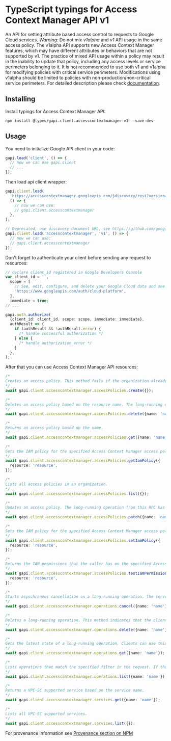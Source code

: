 # TypeScript typings for Access Context Manager API v1

An API for setting attribute based access control to requests to Google Cloud services. _Warning:_ Do not mix _v1alpha_ and _v1_ API usage in the same access policy. The v1alpha API supports new Access Context Manager features, which may have different attributes or behaviors that are not supported by v1. The practice of mixed API usage within a policy may result in the inability to update that policy, including any access levels or service perimeters belonging to it. It is not recommended to use both v1 and v1alpha for modifying policies with critical service perimeters. Modifications using v1alpha should be limited to policies with non-production/non-critical service perimeters.
For detailed description please check [documentation](https://cloud.google.com/access-context-manager/docs/reference/rest/).

## Installing

Install typings for Access Context Manager API:

```
npm install @types/gapi.client.accesscontextmanager-v1 --save-dev
```

## Usage

You need to initialize Google API client in your code:

```typescript
gapi.load('client', () => {
  // now we can use gapi.client
  // ...
});
```

Then load api client wrapper:

```typescript
gapi.client.load(
  'https://accesscontextmanager.googleapis.com/$discovery/rest?version=v1',
  () => {
    // now we can use:
    // gapi.client.accesscontextmanager
  },
);
```

```typescript
// Deprecated, use discovery document URL, see https://github.com/google/google-api-javascript-client/blob/master/docs/reference.md#----gapiclientloadname----version----callback--
gapi.client.load('accesscontextmanager', 'v1', () => {
  // now we can use:
  // gapi.client.accesscontextmanager
});
```

Don't forget to authenticate your client before sending any request to resources:

```typescript
// declare client_id registered in Google Developers Console
var client_id = '',
  scope = [
    // See, edit, configure, and delete your Google Cloud data and see the email address for your Google Account.
    'https://www.googleapis.com/auth/cloud-platform',
  ],
  immediate = true;
// ...

gapi.auth.authorize(
  {client_id: client_id, scope: scope, immediate: immediate},
  authResult => {
    if (authResult && !authResult.error) {
      /* handle successful authorization */
    } else {
      /* handle authorization error */
    }
  },
);
```

After that you can use Access Context Manager API resources: <!-- TODO: make this work for multiple namespaces -->

```typescript
/*
Creates an access policy. This method fails if the organization already has an access policy. The long-running operation has a successful status after the access policy propagates to long-lasting storage. Syntactic and basic semantic errors are returned in `metadata` as a BadRequest proto.
*/
await gapi.client.accesscontextmanager.accessPolicies.create({});

/*
Deletes an access policy based on the resource name. The long-running operation has a successful status after the access policy is removed from long-lasting storage.
*/
await gapi.client.accesscontextmanager.accessPolicies.delete({name: 'name'});

/*
Returns an access policy based on the name.
*/
await gapi.client.accesscontextmanager.accessPolicies.get({name: 'name'});

/*
Gets the IAM policy for the specified Access Context Manager access policy.
*/
await gapi.client.accesscontextmanager.accessPolicies.getIamPolicy({
  resource: 'resource',
});

/*
Lists all access policies in an organization.
*/
await gapi.client.accesscontextmanager.accessPolicies.list({});

/*
Updates an access policy. The long-running operation from this RPC has a successful status after the changes to the access policy propagate to long-lasting storage.
*/
await gapi.client.accesscontextmanager.accessPolicies.patch({name: 'name'});

/*
Sets the IAM policy for the specified Access Context Manager access policy. This method replaces the existing IAM policy on the access policy. The IAM policy controls the set of users who can perform specific operations on the Access Context Manager access policy.
*/
await gapi.client.accesscontextmanager.accessPolicies.setIamPolicy({
  resource: 'resource',
});

/*
Returns the IAM permissions that the caller has on the specified Access Context Manager resource. The resource can be an AccessPolicy, AccessLevel, or ServicePerimeter. This method does not support other resources.
*/
await gapi.client.accesscontextmanager.accessPolicies.testIamPermissions({
  resource: 'resource',
});

/*
Starts asynchronous cancellation on a long-running operation. The server makes a best effort to cancel the operation, but success is not guaranteed. If the server doesn't support this method, it returns `google.rpc.Code.UNIMPLEMENTED`. Clients can use Operations.GetOperation or other methods to check whether the cancellation succeeded or whether the operation completed despite cancellation. On successful cancellation, the operation is not deleted; instead, it becomes an operation with an Operation.error value with a google.rpc.Status.code of `1`, corresponding to `Code.CANCELLED`.
*/
await gapi.client.accesscontextmanager.operations.cancel({name: 'name'});

/*
Deletes a long-running operation. This method indicates that the client is no longer interested in the operation result. It does not cancel the operation. If the server doesn't support this method, it returns `google.rpc.Code.UNIMPLEMENTED`.
*/
await gapi.client.accesscontextmanager.operations.delete({name: 'name'});

/*
Gets the latest state of a long-running operation. Clients can use this method to poll the operation result at intervals as recommended by the API service.
*/
await gapi.client.accesscontextmanager.operations.get({name: 'name'});

/*
Lists operations that match the specified filter in the request. If the server doesn't support this method, it returns `UNIMPLEMENTED`.
*/
await gapi.client.accesscontextmanager.operations.list({name: 'name'});

/*
Returns a VPC-SC supported service based on the service name.
*/
await gapi.client.accesscontextmanager.services.get({name: 'name'});

/*
Lists all VPC-SC supported services.
*/
await gapi.client.accesscontextmanager.services.list({});
```

For provenance information see [Provenance section on NPM](https://www.npmjs.com/package/@maxim_mazurok/gapi.client.accesscontextmanager-v1#Provenance:~:text=none-,Provenance,-Built%20and%20signed)
